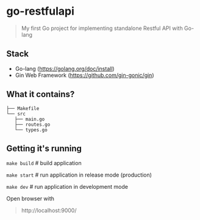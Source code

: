 # go-restfulapi

> My first Go project for implementing standalone Restful API with Go-lang

## Stack
- Go-lang (https://golang.org/doc/install)
- Gin Web Framework (https://github.com/gin-gonic/gin)

## What it contains?

```
├── Makefile
└── src
   ├── main.go
   ├── routes.go
   └── types.go
```


## Getting it's running
```make build``` # build application

```make start``` # run application in release mode (production)

```make dev``` # run application in development mode

Open browser with
> http://localhost:9000/
